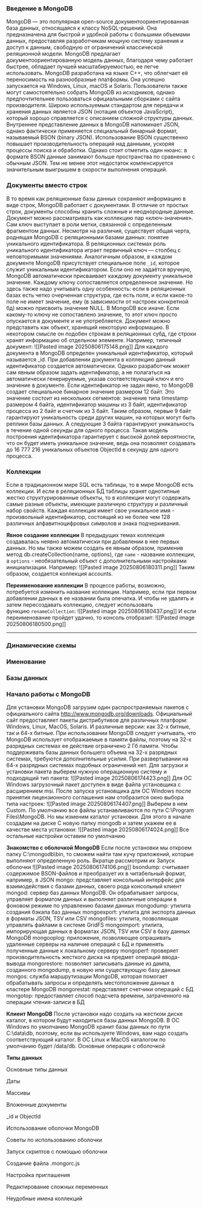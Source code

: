 ### Введение в MongoDB
MongoDB — это популярная open-source документоориентированная база данных, относящаяся к классу NoSQL-решений. Она предназначена для быстрой и удобной работы с большими объемами данных, предоставляя разработчикам мощную систему хранения и доступ к данным, свободную от ограничений классической реляционной модели. MongoDB предлагает документоориентированную модель данных, благодаря чему работает быстрее, обладает лучшей масштабируемостью, ее легче использовать. 
MongoDB разработана на языке C++, что облегчает её переносимость на разнообразные платформы. Она успешно запускается на Windows, Linux, macOS и Solaris. Пользователи также могут самостоятельно собрать MongoDB из исходников, однако предпочтительнее пользоваться официальными сборками с сайта производителя.
Широко используемым стандартом для передачи и хранения данных является JSON (нотация объектов JavaScript), который хорошо справляется с описанием сложной структуры данных. Внутреннее представление данных в MongoDB напоминает JSON, однако фактически применяется специальный бинарный формат, называемый BSON (binary JSON).
Использование BSON существенно повышает производительность операций над данными, ускоряя процессы поиска и обработки. Однако стоит отметить один нюанс: в формате BSON данные занимают больше пространства по сравнению с обычным JSON. Тем не менее этот недостаток компенсируется значительным выигрышем в скорости выполнения операций.

### Документы вместо строк
В то время как реляционные базы данных сохраняют информацию в виде строк, MongoDB работает с документами. В отличие от простых строк, документы способны хранить сложные и неоднородные данные. Документ можно рассматривать как коллекцию пар «ключ-значение».
Сам ключ выступает в роли метки, связанной с определенным фрагментом данных. Несмотря на различия, существует общая черта, роднящая MongoDB с реляционными базами данных: понятие уникального идентификатора. В реляционных системах роль уникального идентификатора играет первичный ключ — столбец с неповторимыми значениями. Аналогичным образом, в каждом документе MongoDB присутствует специальное поле `_id`, которое служит уникальным идентификатором. Если оно не задаётся вручную, MongoDB автоматически присваивает каждому документу уникальное значение.
Каждому ключу сопоставляется определенное значение. Но здесь также надо учитывать одну особенность: если в реляционных базах есть четко очерченная структура, где есть поля, и если какое-то поле не имеет значение, ему (в зависимости от настроек конкретной бд) можно присвоить значение NULL. В MongoDB все иначе. Если какому-то ключу не сопоставлено значение, то этот ключ просто опускается в документе и не употребляется.
Документ можно представить как объект, хранящий некоторую информацию. В некотором смысле он подобен строкам в реляционных субд, где строки хранят информацию об отдельном элементе. Например, типичный документ:
![[Pasted image 20250806175148.png]]
Для каждого документа в MongoDB определен уникальный идентификатор, который называется _id.  При добавлении документа в коллекцию данный идентификатор создается автоматически. Однако разработчик может сам явным образом задать идентификатор, а не полагаться на автоматически генерируемые, указав соответствующий ключ и его значение в документе. Если идентификатор не задан явно, то MongoDB создает специальное бинарное значение размером 12 байт. Это значение состоит из нескольких сегментов: значение типа timestamp размером 4 байта, идентификатор машины из 3 байт, идентификатор процесса из 2 байт и счетчик из 3 байт. Таким образом, первые 9 байт гарантируют уникальность среди других машин, на которых могут быть реплики базы данных. А следующие 3 байта гарантируют уникальность в течение одной секунды для одного процесса. Такая модель построения идентификатора гарантирует с высокой долей вероятности, что он будет иметь уникальное значение, ведь она позволяет создавать до 16 777 216 уникальных объектов ObjectId в секунду для одного процесса.
### Коллекции
Если в традиционном мире SQL есть таблицы, то в мире MongoDB есть коллекции. И если в реляционных БД таблицы хранят однотипные жестко структурированные объекты, то в коллекции могут содержать самые разные объекты, имеющие различную структуру и различный набор свойств. 
Каждая коллекция имеет свое уникальное имя - произвольный идентификатор, состоящий из не более чем 128 различных алфавитноцифровых символов и знака подчеркивания.

**Явное создание коллекции**
В предыдущих темах коллекция создавалась неявно автоматически при добавлении в нее первых данных. Но мы также можем создать ее явным образом, применив метод db.createCollection(name, options), где `name` - название коллекции, а `options` - необязательный объект с дополнительными настройками инициализации. Например:
![[Pasted image 20250806180311.png]]
Таким образом, создается коллекция accounts.

**Переименование коллекции**
В процессе работы, возможно, потребуется изменить название коллекции. Например, если при первом добавлении данных в ее названии была опечатка. И чтобы не удалять и затем пересоздавать коллекцию, следует использовать функцию `renameCollection`:
![[Pasted image 20250806180437.png]]
И если переименование пройдет удачно, то консоль отобразит:
![[Pasted image 20250806180500.png]]







_____________________________________

### Динамические схемы

### Именование

### Базы данных

### Начало работы с MongoDB
Для установки MongoDB загрузим один распространяемых пакетов с официального сайта http://www.mongodb.org/downloads. Официальный сайт предоставляет пакеты дистрибутивов для различных платформ: Windows, Linux, MacOS, Solaris. И различные версии: как 32-х битные, так и 64-х битные. При использовании MongoDB следует учитывать, что MongoDB использует отображаемые в памяти файлы, поэтому на 32-х разрядных системах ее действие ограничено 2 Гб памяти. Чтобы поддерживать базы данных большего объема на 32-х разрядных системах, требуются дополнительные усилия. При развертывании на 64-х разрядных системах подобных ограничений нет.
Для загрузки и установки пакета выберем нужную операционную систему и подходящий тип пакета:
![[Pasted image 20250806174423.png]]
Для ОС Windows загрузочный пакет доступен в виде файла установщика с расширением msi. После запуска установщика для ОС Windows после принятия лицензионного соглашения нам отобразится окно выбора типа настроек:
![[Pasted image 20250806174407.png]]
Выберем в нем Custom. По умолчанию все файлы устанавливаются по пути C:\Program Files\MongoDB. Но мы изменим каталог установки. Для этого в начале создадим на диске C новую папку mongodb и затем укажем ее в качестве места установки:
![[Pasted image 20250806174024.png]]
Все остальные настройки оставим по умолчанию

**Знакомство с оболочкой MongoDB**
Если после установки мы откроем папку C:\mongodb\bin, то сможем найти там кучу приложений, которые выполняют определенную роль. Вкратце рассмотрим их
Запуск оболочки
![[Pasted image 20250806174106.png]]
bsondump: считывает содержимое BSON-файлов и преобразует их в читабельный формат, например, в JSON 
mongo: представляет консольный интерфейс для взаимодействия с базами данных, своего рода консольный клиент
mongod: сервер баз данных MongoDB. Он обрабатывает запросы, управляет форматом данных и выполняет различные операции в фоновом режиме по управлению базами данных 
mongodump: утилита создания бэкапа баз данных 
mongoexport: утилита для экспорта данных в форматы JSON, TSV или CSV 
mongofiles: утилита, позволяющая управлять файлами в системе GridFS 
mongoimport: утилита, импорирующая данных в форматах JSON, TSV или CSV в базу данных MongoDB 
mongooplog: приложение, позволяющее опрашивать удаленные серверы на наличие операций с БД и применять полученные данные к локальному серверу
mongoperf: проверяет производительность жесткого диска на предмет операций ввода-вывода 
mongorestore: позволяет записывать данные из дампа, созданного mongodump, в новую или существующую базу данных 
mongos: служба маршрутизации MongoDB, которая помогает обрабатывать запросы и определять местоположение данных в кластере MongoDB 
mongorestat: представляет счетчики операций с БД 
mongotop: предоставляет способ подсчета времени, затраченного на операции чтения-записи в БД






**Клиент MongoDB**
После установки надо создать на жестком диске каталог, в котором будут находиться базы данных MongoDB. В ОС Windows по умолчанию MongoDB хранит базы данных по пути C:\data\db, поэтому, если вы используете Windows, вам надо создать соответствующий каталог. В ОС Linux и MacOS каталогом по умолчанию будет /data/db.
Основные операции с оболочкой

**Типы данных**

Основные типы данных

Даты

Массивы

Вложенные документы

_id и ObjectId

Использование оболочки MongoDB

Советы по использованию оболочки

Запуск скриптов с помощью оболочки

Создание файла .mongorc.js

Настройка приглашения

Редактирование сложных переменных

Неудобные имена коллекций
